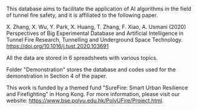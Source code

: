This database aims to facilitate the application of AI algorithms in the field of tunnel fire safety, and it is affiliated to the following paper. 

X. Zhang, X. Wu, Y. Park, X. Huang, T. Zhang, F. Xiao, A. Usmani (2020) Perspectives of Big Experimental Database and Artificial Intelligence in Tunnel Fire Research, Tunnelling and Underground Space Technology. https://doi.org/10.1016/j.tust.2020.103691

All the data are stored in 6 spreadsheets with various topics.

Folder "Demonstration" stores the database and codes used for the demonstration in Section 4 of the paper.

This work is funded by a themed fund "SureFire: Smart Urban Resilience and Firefighting" in Hong Kong. For more information, please visit our website: https://www.bse.polyu.edu.hk/PolyUFire/Project.html.
